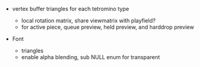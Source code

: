 * vertex buffer triangles for each tetromino type
    * local rotation matrix, share viewmatrix with playfield?
    * for active piece, queue preview, held preview, and harddrop preview

* Font
    * triangles
    * enable alpha blending, sub NULL enum for transparent